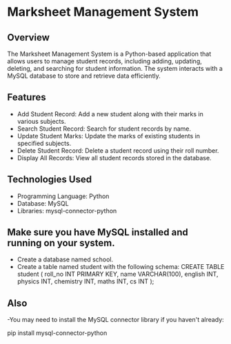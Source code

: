 # Marksheet Management System

## Overview

The Marksheet Management System is a Python-based application that allows users to manage student records, including adding, updating, deleting, and searching for student information. The system interacts with a MySQL database to store and retrieve data efficiently.

## Features

- Add Student Record: Add a new student along with their marks in various subjects.
- Search Student Record: Search for student records by name.
- Update Student Marks: Update the marks of existing students in specified subjects.
- Delete Student Record: Delete a student record using their roll number.
- Display All Records: View all student records stored in the database.

## Technologies Used

- Programming Language: Python
- Database: MySQL
- Libraries: mysql-connector-python

## Make sure you have MySQL installed and running on your system.

- Create a database named school.
- Create a table named student with the following schema:
CREATE TABLE student (
    roll_no INT PRIMARY KEY,
    name VARCHAR(100),
    english INT,
    physics INT,
    chemistry INT,
    maths INT,
    cs INT
  );

## Also
-You may need to install the MySQL connector library if you haven't already:

pip install mysql-connector-python
